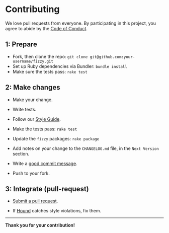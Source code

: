# Contributing

We love pull requests from everyone. By participating in this project, you agree
to abide by the [Code of Conduct](./CODE_OF_CONDUCT.md).

## 1: Prepare

- Fork, then clone the repo: `git clone git@github.com:your-username/fizzy.git`
- Set up Ruby dependencies via Bundler: `bundle install`
- Make sure the tests pass: `rake test`

## 2: Make changes

- Make your change.
- Write tests.
- Follow our [Style Guide](./STYLE_GUIDE.md).
- Make the tests pass: `rake test`


- Update the `fizzy` packages: `rake package`


- Add notes on your change to the `CHANGELOG.md` file,
  in the `Next Version` section.


- Write a [good commit message](http://tbaggery.com/2008/04/19/a-note-about-git-commit-messages.html).
- Push to your fork.

## 3: Integrate (pull-request)

- [Submit a pull request](https://github.com/alem0lars/fizzy/compare/).


- If [Hound](https://houndci.com) catches style violations, fix them.

----

**Thank you for your contribution!**
